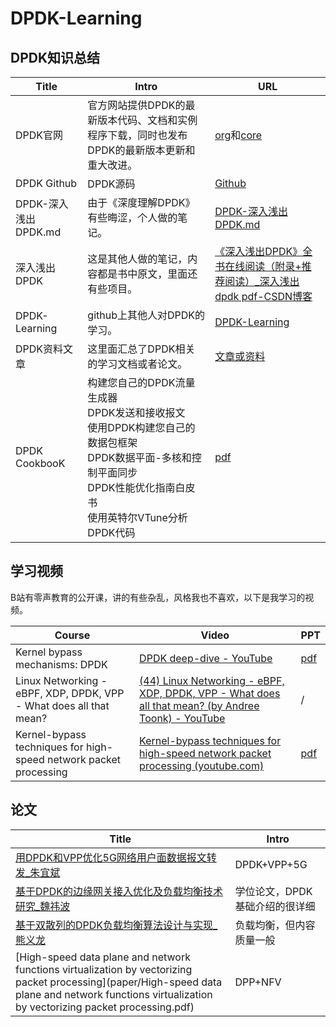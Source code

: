 # DPDK-Learning

## DPDK知识总结

| Title                | Intro                                                        | URL                                                          |
| -------------------- | ------------------------------------------------------------ | ------------------------------------------------------------ |
| DPDK官网             | 官方网站提供DPDK的最新版本代码、文档和实例程序下载，同时也发布DPDK的最新版本更新和重大改进。 | <a href="https://www.dpdk.org/">org</a>和<a href="http://core.dpdk.org/doc/">core</a> |
| DPDK Github          | DPDK源码                                                     | <a href="https://github.com/DPDK/dpdk">Github</a>            |
| DPDK-深入浅出DPDK.md | 由于《深度理解DPDK》有些晦涩，个人做的笔记。                 | <a href="DPDK-深入浅出DPDK.md">DPDK-深入浅出DPDK.md</a>      |
| 深入浅出DPDK         | 这是其他人做的笔记，内容都是书中原文，里面还有些项目。       | [《深入浅出DPDK》全书在线阅读（附录+推荐阅读）_深入浅出dpdk pdf-CSDN博客](https://blog.csdn.net/Rong_Toa/article/details/109371992) |
| DPDK-Learning        | github上其他人对DPDK的学习。                                 | <a href="https://github.com/cfrchj/DPDK-Learning?tab=readme-ov-file">DPDK-Learning</a> |
| DPDK资料文章         | 这里面汇总了DPDK相关的学习文档或者论文。                     | <a href="https://github.com/Netech-DevNote/dpdk_engineer_manual">文章或资料</a> |
| DPDK CookbooK        | 构建您自己的DPDK流量生成器 <br />DPDK发送和接收报文 <br />使用DPDK构建您自己的数据包框架 <br />DPDK数据平面-多核和控制平面同步 <br />DPDK性能优化指南白皮书 <br />使用英特尔VTune分析DPDK代码 | <a href="https://www.intel.com/content/dam/develop/external/us/en/documents/dpdk-cookbook-759202.pdf">pdf</a> |

## 学习视频

B站有零声教育的公开课，讲的有些杂乱，风格我也不喜欢，以下是我学习的视频。

| Course                                                       | Video                                                        | PPT                                              |
| ------------------------------------------------------------ | ------------------------------------------------------------ | ------------------------------------------------ |
| Kernel bypass mechanisms: DPDK                               | [DPDK deep-dive - YouTube](https://www.youtube.com/watch?v=VJ8CVN3oXMw) | [pdf](ppt/CS744_DPDK_deep_dive_slides.pdf)       |
| Linux Networking - eBPF, XDP, DPDK, VPP - What does all that mean? | [(44) Linux Networking - eBPF, XDP, DPDK, VPP - What does all that mean? (by Andree Toonk) - YouTube](https://www.youtube.com/watch?v=hO2tlxURXJ0&t=1278s) | /                                                |
| Kernel-bypass techniques for high-speed network packet processing | [Kernel-bypass techniques for high-speed network packet processing (youtube.com)](https://www.youtube.com/watch?v=MpjlWt7fvrw&list=PLnR_UMaNNsz7ZJo0LX0PaFr25QunZhPpr) | [pdf](ppt/CS744_kernel-bypass_theory_slides.pdf) |

## 论文

| Title                                                        | Intro                          |
| ------------------------------------------------------------ | ------------------------------ |
| [用DPDK和VPP优化5G网络用户面数据报文转发_朱宜斌](paper/用DPDK和VPP优化5G网络用户面数据报文转发_朱宜斌.pdf) | DPDK+VPP+5G                    |
| [基于DPDK的边缘网关接入优化及负载均衡技术研究_魏祎波](paper/基于DPDK的边缘网关接入优化及负载均衡技术研究_魏祎波.pdf) | 学位论文，DPDK基础介绍的很详细 |
| [基于双散列的DPDK负载均衡算法设计与实现_熊义龙](paper/基于双散列的DPDK负载均衡算法设计与实现_熊义龙.pdf) | 负载均衡，但内容质量一般       |
| [High-speed data plane and network functions virtualization by vectorizing packet processing](paper/High-speed data plane and network functions virtualization by vectorizing packet processing.pdf) | DPP+NFV                        |

